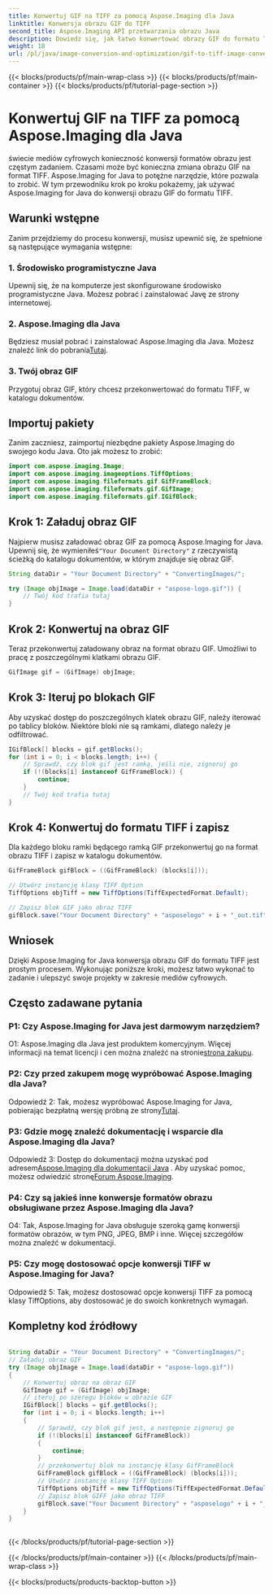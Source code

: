 ```yaml
---
title: Konwertuj GIF na TIFF za pomocą Aspose.Imaging dla Java
linktitle: Konwersja obrazu GIF do TIFF
second_title: Aspose.Imaging API przetwarzania obrazu Java
description: Dowiedz się, jak łatwo konwertować obrazy GIF do formatu TIFF przy użyciu Aspose.Imaging dla Java. Ten przewodnik krok po kroku pomoże Ci rozpocząć korzystanie z tego potężnego narzędzia.
weight: 18
url: /pl/java/image-conversion-and-optimization/gif-to-tiff-image-conversion/
---
```


{{< blocks/products/pf/main-wrap-class >}}
{{< blocks/products/pf/main-container >}}
{{< blocks/products/pf/tutorial-page-section >}}

# Konwertuj GIF na TIFF za pomocą Aspose.Imaging dla Java

świecie mediów cyfrowych konieczność konwersji formatów obrazu jest częstym zadaniem. Czasami może być konieczna zmiana obrazu GIF na format TIFF. Aspose.Imaging for Java to potężne narzędzie, które pozwala to zrobić. W tym przewodniku krok po kroku pokażemy, jak używać Aspose.Imaging for Java do konwersji obrazu GIF do formatu TIFF.

## Warunki wstępne

Zanim przejdziemy do procesu konwersji, musisz upewnić się, że spełnione są następujące wymagania wstępne:

### 1. Środowisko programistyczne Java

Upewnij się, że na komputerze jest skonfigurowane środowisko programistyczne Java. Możesz pobrać i zainstalować Javę ze strony internetowej.

### 2. Aspose.Imaging dla Java

 Będziesz musiał pobrać i zainstalować Aspose.Imaging dla Java. Możesz znaleźć link do pobrania[Tutaj](https://releases.aspose.com/imaging/java/).

### 3. Twój obraz GIF

Przygotuj obraz GIF, który chcesz przekonwertować do formatu TIFF, w katalogu dokumentów.

## Importuj pakiety

Zanim zaczniesz, zaimportuj niezbędne pakiety Aspose.Imaging do swojego kodu Java. Oto jak możesz to zrobić:

```java
import com.aspose.imaging.Image;
import com.aspose.imaging.imageoptions.TiffOptions;
import com.aspose.imaging.fileformats.gif.GifFrameBlock;
import com.aspose.imaging.fileformats.gif.GifImage;
import com.aspose.imaging.fileformats.gif.IGifBlock;
```

## Krok 1: Załaduj obraz GIF

 Najpierw musisz załadować obraz GIF za pomocą Aspose.Imaging for Java. Upewnij się, że wymieniłeś`"Your Document Directory"` z rzeczywistą ścieżką do katalogu dokumentów, w którym znajduje się obraz GIF.

```java
String dataDir = "Your Document Directory" + "ConvertingImages/";

try (Image objImage = Image.load(dataDir + "aspose-logo.gif")) {
    // Twój kod trafia tutaj
}
```

## Krok 2: Konwertuj na obraz GIF

Teraz przekonwertuj załadowany obraz na format obrazu GIF. Umożliwi to pracę z poszczególnymi klatkami obrazu GIF.

```java
GifImage gif = (GifImage) objImage;
```

## Krok 3: Iteruj po blokach GIF

Aby uzyskać dostęp do poszczególnych klatek obrazu GIF, należy iterować po tablicy bloków. Niektóre bloki nie są ramkami, dlatego należy je odfiltrować.

```java
IGifBlock[] blocks = gif.getBlocks();
for (int i = 0; i < blocks.length; i++) {
    // Sprawdź, czy blok gif jest ramką, jeśli nie, zignoruj go
    if (!(blocks[i] instanceof GifFrameBlock)) {
        continue;
    }
    // Twój kod trafia tutaj
}
```

## Krok 4: Konwertuj do formatu TIFF i zapisz

Dla każdego bloku ramki będącego ramką GIF przekonwertuj go na format obrazu TIFF i zapisz w katalogu dokumentów.

```java
GifFrameBlock gifBlock = ((GifFrameBlock) (blocks[i]));

// Utwórz instancję klasy TIFF Option
TiffOptions objTiff = new TiffOptions(TiffExpectedFormat.Default);

// Zapisz blok GIF jako obraz TIFF
gifBlock.save("Your Document Directory" + "asposelogo" + i + "_out.tif", objTiff);
```

## Wniosek

Dzięki Aspose.Imaging for Java konwersja obrazu GIF do formatu TIFF jest prostym procesem. Wykonując poniższe kroki, możesz łatwo wykonać to zadanie i ulepszyć swoje projekty w zakresie mediów cyfrowych.

## Często zadawane pytania

### P1: Czy Aspose.Imaging for Java jest darmowym narzędziem?

 O1: Aspose.Imaging dla Java jest produktem komercyjnym. Więcej informacji na temat licencji i cen można znaleźć na stronie[strona zakupu](https://purchase.aspose.com/buy).

### P2: Czy przed zakupem mogę wypróbować Aspose.Imaging dla Java?

 Odpowiedź 2: Tak, możesz wypróbować Aspose.Imaging for Java, pobierając bezpłatną wersję próbną ze strony[Tutaj](https://releases.aspose.com/).

### P3: Gdzie mogę znaleźć dokumentację i wsparcie dla Aspose.Imaging dla Java?

 Odpowiedź 3: Dostęp do dokumentacji można uzyskać pod adresem[Aspose.Imaging dla dokumentacji Java](https://reference.aspose.com/imaging/java/) . Aby uzyskać pomoc, możesz odwiedzić stronę[Forum Aspose.Imaging](https://forum.aspose.com/).

### P4: Czy są jakieś inne konwersje formatów obrazu obsługiwane przez Aspose.Imaging dla Java?

O4: Tak, Aspose.Imaging for Java obsługuje szeroką gamę konwersji formatów obrazów, w tym PNG, JPEG, BMP i inne. Więcej szczegółów można znaleźć w dokumentacji.

### P5: Czy mogę dostosować opcje konwersji TIFF w Aspose.Imaging for Java?

Odpowiedź 5: Tak, możesz dostosować opcje konwersji TIFF za pomocą klasy TiffOptions, aby dostosować je do swoich konkretnych wymagań.



## Kompletny kod źródłowy
```java
		
String dataDir = "Your Document Directory" + "ConvertingImages/";
// Załaduj obraz GIF
try (Image objImage = Image.load(dataDir + "aspose-logo.gif"))
{
	// Konwertuj obraz na obraz GIF
	GifImage gif = (GifImage) objImage;
	// iteruj po szeregu bloków w obrazie GIF
	IGifBlock[] blocks = gif.getBlocks();
	for (int i = 0; i < blocks.length; i++)
	{
		// Sprawdź, czy blok gif jest, a następnie zignoruj go
		if (!(blocks[i] instanceof GifFrameBlock))
		{
			continue;
		}
		// przekonwertuj blok na instancję klasy GifFrameBlock
		GifFrameBlock gifBlock = ((GifFrameBlock) (blocks[i]));
		// Utwórz instancję klasy TIFF Option
		TiffOptions objTiff = new TiffOptions(TiffExpectedFormat.Default);
		// Zapisz blok GIFF jako obraz TIFF
		gifBlock.save("Your Document Directory" + "asposelogo" + i + "_out.tif", objTiff);
	}
}
		
```
{{< /blocks/products/pf/tutorial-page-section >}}

{{< /blocks/products/pf/main-container >}}
{{< /blocks/products/pf/main-wrap-class >}}

{{< blocks/products/products-backtop-button >}}
